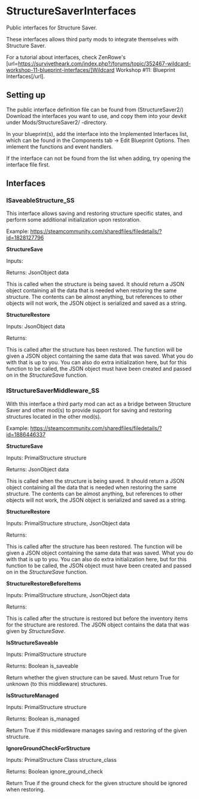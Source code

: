 # StructureSaverInterfaces
Public interfaces for Structure Saver.

These interfaces allows third party mods to integrate themselves with Structure Saver.

For a tutorial about interfaces, check ZenRowe's [url=https://survivetheark.com/index.php?/forums/topic/352467-wildcard-workshop-11-blueprint-interfaces/]Wildcard Workshop #11: Blueprint Interfaces[/url].

## Setting up

The public interface definition file can be found from (StructureSaver2/)
Download the interfaces you want to use, and copy them into your devkit under Mods/StructureSaver2/ -directory.

In your blueprint(s), add the interface into the Implemented Interfaces list, which can be found in the Components tab -> Edit Blueprint Options. Then imlement the functions and event handlers.

If the interface can not be found from the list when adding, try opening the interface file first.


## Interfaces

### ISaveableStructure_SS
This interface allows saving and restoring structure specific states, and perform some additional initialization upon restoration.

Example: https://steamcommunity.com/sharedfiles/filedetails/?id=1828127796


**StructureSave**

Inputs: 

Returns: JsonObject data

This is called when the structure is being saved. It should return a JSON object containing all the data that is needed when restoring the same structure. The contents can be almost anything, but references to other objects will not work, the JSON object is serialized and saved as a string.


**StructureRestore**

Inputs: JsonObject data

Returns:

This is called after the structure has been restored. The function will be given a JSON object containing the same data that was saved. What you do with that is up to you. You can also do extra initialization here, but for this function to be called, the JSON object must have been created and passed on in the *StructureSave* function.




### IStructureSaverMiddleware_SS
With this interface a third party mod can act as a bridge between Structure Saver and other mod(s) to provide support for saving and restoring structures located in the other mod(s).

Example: https://steamcommunity.com/sharedfiles/filedetails/?id=1886446337


**StructureSave**

Inputs: PrimalStructure structure

Returns: JsonObject data

This is called when the structure is being saved. It should return a JSON object containing all the data that is needed when restoring the same structure. The contents can be almost anything, but references to other objects will not work, the JSON object is serialized and saved as a string.


**StructureRestore**

Inputs: PrimalStructure structure, JsonObject data

Returns:

This is called after the structure has been restored. The function will be given a JSON object containing the same data that was saved. What you do with that is up to you. You can also do extra initialization here, but for this function to be called, the JSON object must have been created and passed on in the *StructureSave* function.


**StructureRestoreBeforeItems**

Inputs: PrimalStructure structure, JsonObject data

Returns: 

This is called after the structure is restored but before the inventory items for the structure are restored. The JSON object contains the data that was given by *StructureSave*.


**IsStructureSaveable**

Inputs: PrimalStructure structure

Returns: Boolean is_saveable

Return whether the given structure can be saved. Must return True for unknown (to this middleware) structures.


**IsStructureManaged**

Inputs: PrimalStructure structure

Returns: Boolean is_managed

Return True if this middleware manages saving and restoring of the given structure.


**IgnoreGroundCheckForStructure**

Inputs: PrimalStructure Class structure_class

Returns: Boolean ignore_ground_check

Return True if the ground check for the given structure should be ignored when restoring.
